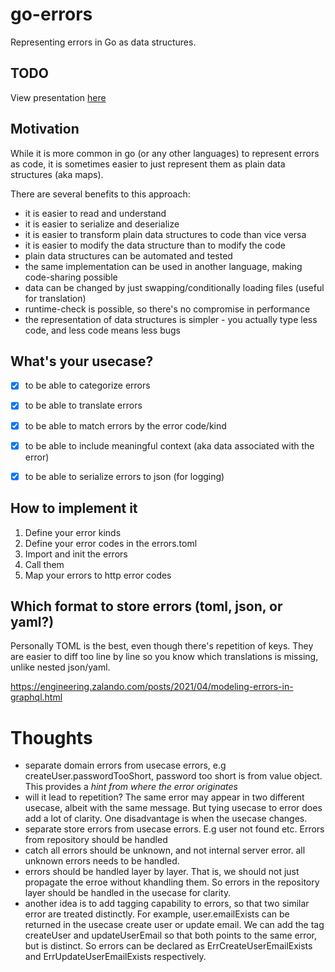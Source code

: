 # go-errors

Representing errors in Go as data structures.

## TODO

View presentation [here](https://alextanhongpin.github.io/go-errors/#1)


## Motivation

While it is more common in go (or any other languages) to represent errors as code, it is sometimes easier to just represent them as plain data structures (aka maps).

There are several benefits to this approach:
- it is easier to read and understand
- it is easier to serialize and deserialize
- it is easier to transform plain data structures to code than vice versa
- it is easier to modify the data structure than to modify the code
- plain data structures can be automated and tested
- the same implementation can be used in another language, making code-sharing possible
- data can be changed by just swapping/conditionally loading files (useful for translation)
- runtime-check is possible, so there's no compromise	in performance
- the representation of data structures is simpler - you actually type less code, and less code means less bugs


## What's your usecase?

- [x] to be able to categorize errors
- [x] to be able to translate errors
- [x] to be able to match errors by the error code/kind
- [x] to be able to include meaningful context (aka data associated with the error)
- [x] to be able to serialize errors to json (for logging)


## How to implement it

1. Define your error kinds
2. Define your error codes in the errors.toml
3. Import and init the errors
4. Call them
5. Map your errors to http error codes

## Which format to store errors (toml, json, or yaml?)

Personally TOML is the best, even though there's repetition of keys. They are easier to diff too line by line so you know which translations is missing, unlike nested json/yaml.


https://engineering.zalando.com/posts/2021/04/modeling-errors-in-graphql.html

# Thoughts

- separate domain errors from usecase errors, e.g createUser.passwordTooShort, password too short is from value object. This provides a *hint from where the error originates*
- will it lead to repetition? The same error may appear in two different usecase, albeit with the same message. But tying usecase to error does add a lot of clarity. One disadvantage is when the usecase changes.
- separate store errors from usecase errors. E.g user not found etc. Errors from repository should be handled
- catch all errors should be unknown, and not internal server error. all unknown errors needs to be handled.
- errors should be handled layer by layer. That is, we should not just propagate the erroe without khandling them. So errors in the repository layer should be handled in the usecase for clarity.
- another idea is to add tagging capability to errors, so that two similar error are treated distinctly. For example, user.emailExists can be returned in the usecase create user or update email. We can add the tag createUser and updateUserEmail so that both points to the same error, but is distinct. So errors can be declared as ErrCreateUserEmailExists and ErrUpdateUserEmailExists respectively.


